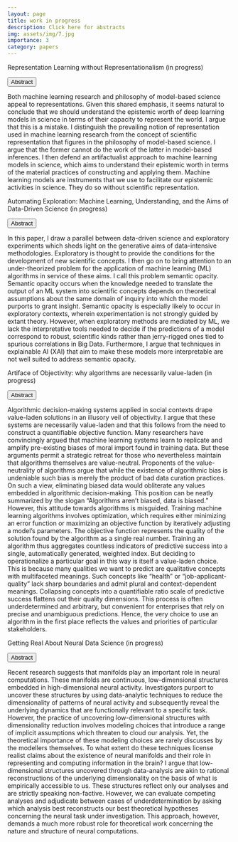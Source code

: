 ```yaml
---
layout: page
title: work in progress
description: Click here for abstracts
img: assets/img/7.jpg
importance: 3
category: papers
---
```


Representation Learning without Representationalism (in progress)

<p>
  <button class="btn " type="button" data-toggle="collapse" data-target="#collapse1" aria-expanded="false" aria-controls="collapse1">
 Abstract
  </button>
</p>

<div class="collapse" id="collapse1">
  <div class="card card-body">
   Both machine learning research and philosophy of model-based science appeal to representations. Given this shared emphasis, it seems natural to conclude that we should understand the epistemic worth of deep learning models in science in terms of their capacity to represent the world. I argue that this is a mistake. I distinguish the prevailing notion of representation used in machine learning research from the concept of scientific representation that figures in the philosophy of model-based science. I argue that the former cannot do the work of the latter in model-based inferences. I then defend an artifactualist approach to machine learning models in science, which aims to understand their epistemic worth in terms of the material practices of constructing and applying them. Machine learning models are instruments that we use to facilitate our epistemic activities in science. They do so without scientific representation.   
  </div>
</div>

<p>


Automating Exploration: Machine Learning, Understanding, and the Aims of Data-Driven Science (in progress)

  <button class="btn " type="button" data-toggle="collapse" data-target="#collapse2" aria-expanded="false" aria-controls="collapse2">
 Abstract
  </button>
</p>

<div class="collapse" id="collapse2">
  <div class="card card-body">
    In this paper, I draw a parallel between data-driven science and exploratory experiments which sheds light on the generative aims of data-intensive methodologies. Exploratory is thought to provide the conditions for the development of new scientific concepts. I then go on to bring attention to an under-theorized problem for the application of  machine learning (ML) algorithms in service of these aims. I call this problem semantic opacity. Semantic opacity occurs when the knowledge needed to translate the output of an ML system into scientific concepts depends on theoretical assumptions about the same domain of inquiry into which the model purports to grant insight. Semantic opacity is especially likely to occur in exploratory contexts, wherein experimentation is not strongly guided by extant theory. However, when exploratory methods are mediated by ML, we lack the interpretative tools needed to decide if the predictions of a model correspond to robust, scientific kinds rather than jerry-rigged ones tied to spurious correlations in Big Data. Furthermore, I argue that techniques in explainable AI (XAI) that aim to make these models more interpretable are not well suited to address semantic opacity. 

  </div>
</div>
  

Artiface of Objectivity: why algorithms are necessarily value-laden (in progress)  

 <p> <button class="btn " type="button" data-toggle="collapse" data-target="#collapse3" aria-expanded="false" aria-controls="collapse3">
 Abstract
  </button>
</p>
<div class="collapse" id="collapse3">
  <div class="card card-body">
    Algorithmic decision-making systems applied in social contexts drape value-laden solutions in an illusory veil of objectivity. I argue that these systems are necessarily value-laden and that this follows from the need to construct a quantifiable objective function. Many researchers have convincingly argued that machine learning systems learn to replicate and amplify pre-existing biases of moral import found in training data. But these arguments permit a strategic retreat for those who nevertheless maintain that algorithms themselves are value-neutral. Proponents of the value-neutrality of algorithms argue that while the existence of algorithmic bias is undeniable such bias is merely the product of bad data curation practices. On such a view, eliminating biased data would obliterate any values embedded in algorithmic decision-making. This position can be neatly summarized by the slogan “Algorithms aren’t biased, data is biased.” However, this attitude towards algorithms is misguided. Training machine learning algorithms involves optimization, which requires either minimizing an error function or maximizing an objective function by iteratively adjusting a model’s parameters. The objective function represents the quality of the solution found by the algorithm as a single real number. Training an algorithm thus aggregates countless indicators of predictive success into a single, automatically generated, weighted index. But deciding to operationalize a particular goal in this way is itself a value-laden choice. This is because many qualities we want to predict are qualitative concepts with multifaceted meanings. Such concepts like “health” or “job-applicant-quality” lack sharp boundaries and admit plural and context-dependent meanings. Collapsing concepts into a quantifiable ratio scale of predictive success flattens out their quality dimensions. This process is often underdetermined and arbitrary, but convenient for enterprises that rely on precise and unambiguous predictions. Hence, the very choice to use an algorithm in the first place reflects the values and priorities of particular stakeholders.

  </div>
</div>

Getting Real About Neural Data Science (in progress)

<p>  <button class="btn " type="button" data-toggle="collapse" data-target="#collapse4" aria-expanded="false" aria-controls="collapse4">
 Abstract
  </button>
</p>
<div class="collapse" id="collapse4">
  <div class="card card-body">
    Recent research suggests that manifolds play an important role in neural computations. These manifolds are continuous, low-dimensional structures embedded in high-dimensional neural activity. Investigators purport to uncover these structures by using data-analytic techniques to reduce the dimensionality of patterns of neural activity and subsequently reveal the underlying dynamics that are functionally relevant to a specific task. However, the practice of uncovering low-dimensional structures with dimensionality reduction involves modeling choices that introduce a range of implicit assumptions which threaten to cloud our analysis. Yet, the theoretical importance of these modeling choices are rarely discusses by the modellers themselves. To what extent do these techniques license realist claims about the existence of neural manifolds and their role in representing and computing information in the brain? I argue that low-dimensional structures uncovered through data-analysis are akin to rational reconstructions of the underlying dimensionality on the basis of what is empirically accessible to us. These structures reflect only our analyses and are strictly speaking non-factive. However, we can evaluate competing analyses and adjudicate between cases of underdetermination by asking which analysis best reconstructs our best theoretical hypotheses concerning the neural task under investigation. This approach, however, demands a much more robust role for theoretical work concerning the nature and structure of neural computations. 

  </div>
</div>







